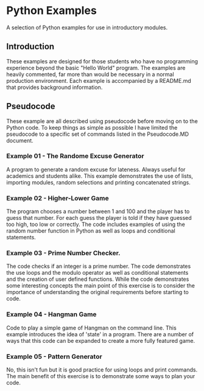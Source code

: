 # Python Examples
A selection of Python examples for use in introductory modules. 

## Introduction
These examples are designed for those students who have no programming experience beyond the basic "Hello World" program. The examples are heavily commented, far more than would be necessary in a normal production environment. Each example is accompanied by a README.md that provides background information. 

## Pseudocode
These example are all described using pseudocode before moving on to the Python code. To keep things as simple as possible I have limited the pseudocode to a specific set of commands listed in the Pseudocode.MD document.

### Example 01 - The Randome Excuse Generator
A program to generate a random excuse for lateness. Always useful for academics and students alike. This example demonstrates the use of lists, importing modules, random selections and printing concatenated strings.

### Example 02 - Higher-Lower Game
The program chooses a number between 1 and 100 and the player has to guess that number. For each guess the player is told if they have guessed too high, too low or correctly. The code includes examples of using the random number function in Python as well as loops and conditional statements.

### Example 03 - Prime Number Checker.
The code checks if an integer is a prime number. The code demonstrates the use loops and the modulo operator as well as conditional statements and the creation of user defined functions. While the code demonstrates some interesting concepts the main point of this exercise is to consider the importance of understanding the original requirements before starting to code.

### Example 04 - Hangman Game
Code to play a simple game of Hangman on the command line. This example introduces the idea of 'state' in a program. There are a number of ways that this code can be expanded to create a more fully featured game.

### Example 05 - Pattern Generator
No, this isn't fun but it is good practice for using loops and print commands. The main benefit of this exercise is to demonstrate some ways to plan your code.